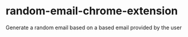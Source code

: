 # random-email-chrome-extension
Generate a random email based on a based email provided by the user
